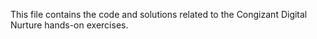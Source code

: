 This file contains the code and solutions related to the Congizant Digital Nurture hands-on exercises.
